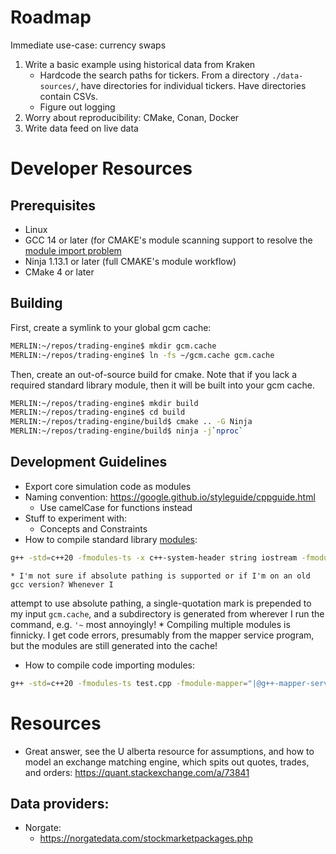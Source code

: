# Roadmap
Immediate use-case: currency swaps
1. Write a basic example using historical data from Kraken
    - Hardcode the search paths for tickers. From a directory `./data-sources/`, have directories
      for individual tickers. Have directories contain CSVs.
    - Figure out logging
2. Worry about reproducibility: CMake, Conan, Docker
3. Write data feed on live data
# Developer Resources
## Prerequisites
* Linux
* GCC 14 or later (for CMAKE's module scanning support to resolve the 
[module import problem](https://www.youtube.com/watch?v=7WK42YSfE9s)
* Ninja 1.13.1 or later (full CMAKE's module workflow)
* CMake 4 or later

## Building
First, create a symlink to your global gcm cache:
```bash
MERLIN:~/repos/trading-engine$ mkdir gcm.cache
MERLIN:~/repos/trading-engine$ ln -fs ~/gcm.cache gcm.cache
```
Then, create an out-of-source build for cmake. Note that if you lack a required
standard library module, then it will be built into your gcm cache.
```bash
MERLIN:~/repos/trading-engine$ mkdir build
MERLIN:~/repos/trading-engine$ cd build
MERLIN:~/repos/trading-engine/build$ cmake .. -G Ninja
MERLIN:~/repos/trading-engine/build$ ninja -j`nproc`
```
## Development Guidelines
* Export core simulation code as modules
* Naming convention:
https://google.github.io/styleguide/cppguide.html
    - Use camelCase for functions instead
* Stuff to experiment with:
    - Concepts and Constraints
* How to compile standard library [modules](https://gcc.gnu.org/onlinedocs/gcc/C_002b_002b-Modules.html):
```bash
g++ -std=c++20 -fmodules-ts -x c++-system-header string iostream -fmodule-mapper="|@g++-mapper-server -r./gcm.cache"
```
    * I'm not sure if absolute pathing is supported or if I'm on an old gcc version? Whenever I 
attempt to use absolute pathing, a single-quotation mark is prepended to my input `gcm.cache`, and
a subdirectory is generated from wherever I run the command, e.g. `'~` most annoyingly!
    * Compiling multiple modules is finnicky. I get code errors, presumably from the mapper service
program, but the modules are still generated into the cache!
* How to compile code importing modules:
```bash
g++ -std=c++20 -fmodules-ts test.cpp -fmodule-mapper="|@g++-mapper-server -r./gcm.cache"
```

# Resources
* Great answer, see the U alberta resource for assumptions, and how to model an exchange matching
engine, which spits out quotes, trades, and orders:
    https://quant.stackexchange.com/a/73841
## Data providers:
* Norgate:
    - https://norgatedata.com/stockmarketpackages.php
